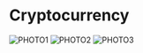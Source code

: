 # Cryptocurrency
![PHOTO1](https://user-images.githubusercontent.com/100434492/217399181-d8db20fe-b718-4e91-a220-c25c644aa557.jpg)
![PHOTO2](https://user-images.githubusercontent.com/100434492/217399246-9e471c9a-334c-442c-a3a1-dbd42e72f589.jpg)
![PHOTO3](https://user-images.githubusercontent.com/100434492/217399281-e7741f2b-4c3b-4e3a-8e83-4e0e8e988b3b.jpg)
